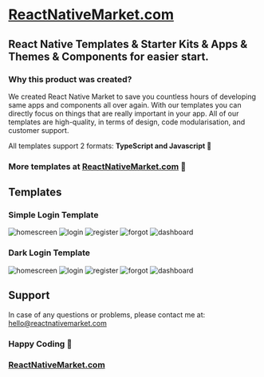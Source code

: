 
# [ReactNativeMarket.com](https://reactnativemarket.com)

## React Native Templates & Starter Kits & Apps & Themes & Components for easier start.

### Why this product was created?
We created React Native Market to save you countless hours of developing same apps and components all over again. With our templates you can directly focus on things that are really important in your app. All of our templates are high-quality, in terms of design, code modularisation, and customer support.

All templates support 2 formats: **TypeScript and Javascript 🚀**

### More templates at [ReactNativeMarket.com](http://reactnativemarket.com/) 💖

## Templates

### Simple Login Template
![homescreen](https://raw.githubusercontent.com/venits/react-native-market/master/assets/simple-login-template/homescreen.png)
![login](https://raw.githubusercontent.com/venits/react-native-market/master/assets/simple-login-template/login.png)
![register](https://raw.githubusercontent.com/venits/react-native-market/master/assets/simple-login-template/register.png)
![forgot](https://raw.githubusercontent.com/venits/react-native-market/master/assets/simple-login-template/forgot.png)
![dashboard](https://raw.githubusercontent.com/venits/react-native-market/master/assets/simple-login-template/dashboard.png)


### Dark Login Template
![homescreen](https://raw.githubusercontent.com/venits/react-native-market/master/assets/dark-login-template/homescreen.png)
![login](https://raw.githubusercontent.com/venits/react-native-market/master/assets/dark-login-template/login.png)
![register](https://raw.githubusercontent.com/venits/react-native-market/master/assets/dark-login-template/register.png)
![forgot](https://raw.githubusercontent.com/venits/react-native-market/master/assets/dark-login-template/forgot.png)
![dashboard](https://raw.githubusercontent.com/venits/react-native-market/master/assets/dark-login-template/dashboard.png)

## Support

In case of any questions or problems, please contact me at:  [hello@reactnativemarket.com](mailto:hello@reactnativemarket.com)

### Happy Coding  💖

### [ReactNativeMarket.com](http://reactnativemarket.com/)

